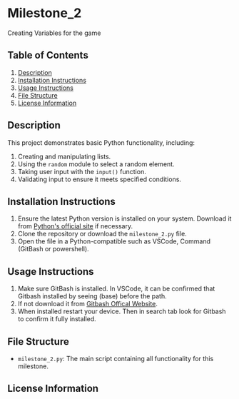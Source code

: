 # Milestone_2

Creating Variables for the game

## Table of Contents
1. [Description](#description)
2. [Installation Instructions](#installation-instructions)
3. [Usage Instructions](#usage-instructions)
4. [File Structure](#file-structure)
5. [License Information](#license-information)

## Description
This project demonstrates basic Python functionality, including:
1. Creating and manipulating lists.
2. Using the `random` module to select a random element.
3. Taking user input with the `input()` function.
4. Validating input to ensure it meets specified conditions.

## Installation Instructions
1. Ensure the latest Python version is installed on your system. Download it from [Python's official site](https://www.python.org/) if necessary.
2. Clone the repository or download the `milestone_2.py` file.
3. Open the file in a Python-compatible such as VSCode, Command (GitBash or powershell).

## Usage Instructions
1. Make sure GitBash is installed. In VSCode, it can be confirmed that Gitbash installed by seeing (base) before the path.
2. If not download it from [Gitbash Offical Website](https://git-scm.com/downloads).
3. When installed restart your device. Then in search tab look for Gitbash to confirm it fully installed.

## File Structure
- `milestone_2.py`: The main script containing all functionality for this milestone.

## License Information
